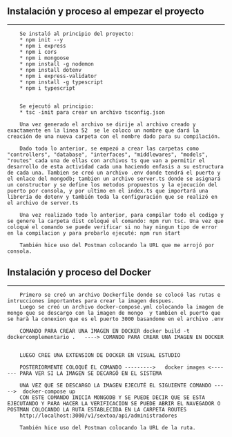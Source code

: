 
## Instalación y proceso al empezar el proyecto 
***

        Se instaló al principio del proyecto:
        * npm init --y
        * npm i express
        * npm i cors
        * npm i mongoose
        * npm install -g nodemon
        * npm install dotenv
        * npm i express-validator
        * npm install -g typescript
        * npm i typescript


        Se ejecutó al principio: 
        * tsc -init para crear un archivo tsconfig.json

        Una vez generado el archivo se dirije al archivo creado y exactamente en la linea 52  se le coloco un nombre que dará la creación de una nueva carpeta con el nombre dado para su compilación.

        Dado todo lo anterior, se empezó a crear las carpetas como "controllers", "database", "interfaces", "middlewares", "models", "routes" cada una de ellas con archivos ts que van a permitir el desarrollo de esta actividad cada una haciendo enfasis a su estructura de cada una. Tambien se creó un archivo .env donde tendrá el puerto y el enlace del mongodb; tambien un archivo server.ts donde se asignará un constructor y se define los metodos propuestos y la ejecución del puerto por consola, y por ultimo en el index.ts que importará una librería de dotenv y también toda la configuración que se realizó en el archivo de server.ts

        Una vez realizado todo lo anterior, para compilar todo el codigo y se genere la carpeta dist coloqué el comando: npm run tsc. Una vez que coloqué el comando se puede verificar si no hay ningun tipo de error en la compilacion y para probarlo ejecuté: npm run start

        También hice uso del Postman colocando la URL que me arrojó por consola.



## Instalación y proceso del Docker
***       

        Primero se creó un archivo Dockerfile donde se colocó las rutas e intrucciones importantes para crear la imagen despues.
        Luego se creó un archivo docker-compose.yml colocando la imagen de mongo que se descargo con la imagen de mongo  y tambien el puerto que se harà la conexion que es el puerto 3000 basandome en el archivo .env

        COMANDO PARA CREAR UNA IMAGEN EN DOCKER docker build -t dockercomplementario .   ----> COMANDO PARA CREAR UNA IMAGEN EN DOCKER


        LUEGO CREE UNA EXTENSION DE DOCKER EN VISUAL ESTUDIO

        POSTERIORMENTE COLOQUÉ EL COMANDO --------->   docker images <------- PARA VER SI LA IMAGEN SE DECARGÓ EN EL SISTEMA

        UNA VEZ QUE SE DESCARGO LA IMAGEN EJECUTÉ EL SIGUIENTE COMANDO ----->  docker-compose up
        CON ESTE COMANDO INICIA MONGODB Y SE PUEDE DECIR QUE SE ESTA EJECUTANDO Y PARA HACER LA VERIFICACION SE PUEDE ABRIR EL NAVEGADOR O POSTMAN COLOCANDO LA RUTA ESTABLECIDA EN LA CARPETA ROUTES 
        http://localhost:3000/v1/sextoa/api/administradores

        También hice uso del Postman colocando la URL de la ruta.

